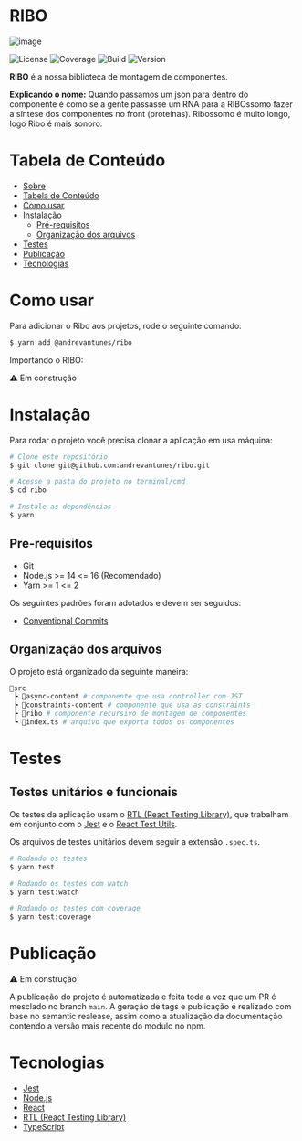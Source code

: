 # RIBO

![image](https://user-images.githubusercontent.com/29892001/171888800-040a1a53-7fcf-4294-badc-ffd7b2706fc3.png)

![License](https://img.shields.io/static/v1?label=Licence&message=MIT&color=yellow)
![Coverage](https://img.shields.io/static/v1?label=Coverage&message=0%&color=red)
![Build](https://img.shields.io/static/v1?label=Build&message=Success&color=lemon)
![Version](https://img.shields.io/static/v1?label=Version&message=1.1.1&color=orange)

**RIBO** é a nossa biblioteca de montagem de componentes.

**Explicando o nome:** Quando passamos um json para dentro do componente é como se a gente passasse um RNA para a RIBOssomo fazer a síntese dos componentes no front (proteínas). Ribossomo é muito longo, logo Ribo é mais sonoro.

# Tabela de Conteúdo

- [Sobre](#sobre)
- [Tabela de Conteúdo](#tabela-de-conteudo)
- [Como usar](#como-usar)
- [Instalação](#instalacao)
  - [Pré-requisitos](#pre-requisitos)
  - [Organização dos arquivos](#organizacao-dos-arquivos)
- [Testes](#testes)
- [Publicação](#publicacao)
- [Tecnologias](#tecnologias)

# Como usar <a name="como-usar"></a>

Para adicionar o Ribo aos projetos, rode o seguinte comando:

```bash
$ yarn add @andrevantunes/ribo
```

Importando o RIBO:

:warning: Em construção

# Instalação <a name="instalacao"></a>

Para rodar o projeto você precisa clonar a aplicação em usa máquina:

```bash
# Clone este repositório
$ git clone git@github.com:andrevantunes/ribo.git

# Acesse a pasta do projeto no terminal/cmd
$ cd ribo

# Instale as dependências
$ yarn
```

## Pre-requisitos <a name="pre-requisitos"></a>

- Git
- Node.js >= 14 <= 16 (Recomendado)
- Yarn >= 1 <= 2

Os seguintes padrões foram adotados e devem ser seguidos:

- [Conventional Commits](https://www.conventionalcommits.org)

## Organização dos arquivos <a name="organizacao-dos-arquivos"></a>

O projeto está organizado da seguinte maneira:

```bash
📂src
 ┣ 📂async-content # componente que usa controller com JST
 ┣ 📂constraints-content # componente que usa as constraints
 ┣ 📂ribo # componente recursivo de montagem de componentes
 ┗ 📜index.ts # arquivo que exporta todos os componentes
```

# Testes <a name="testes"></a>

## Testes unitários e funcionais

Os testes da aplicação usam o [RTL (React Testing Library)](https://testing-library.com/docs/react-testing-library), que trabalham em conjunto com o [Jest](https://jestjs.io/pt-BR/) e o [React Test Utils](https://reactjs.org/docs/test-utils.html).

Os arquivos de testes unitários devem seguir a extensão `.spec.ts`.

```bash
# Rodando os testes
$ yarn test

# Rodando os testes com watch
$ yarn test:watch

# Rodando os testes com coverage
$ yarn test:coverage
```

# Publicação <a name="publicacao"></a>

:warning: Em construção

A publicação do projeto é automatizada e feita toda a vez que um PR é mesclado no branch `main`.
A geração de tags e publicação é realizado com base no semantic realease, assim como a atualização da documentação contendo a versão mais recente do modulo no npm.

# Tecnologias <a name="tecnologias"></a>

- [Jest](https://jestjs.io/pt-BR/)
- [Node.js](https://nodejs.org/en/)
- [React](https://pt-br.reactjs.org/)
- [RTL (React Testing Library)](https://testing-library.com/docs/react-testing-library)
- [TypeScript](https://www.typescriptlang.org/)
